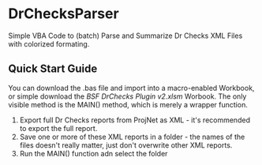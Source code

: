 # DrChecksParser
Simple VBA Code to (batch) Parse and Summarize Dr Checks XML Files with colorized formating.

## Quick Start Guide
You can download the .bas file and import into a macro-enabled Workbook, or simple download the *BSF DrChecks Plugin v2.xlsm* Worbook. The only visible method is the MAIN() method, which is merely a wrapper function.

1. Export full Dr Checks reports from ProjNet as XML - it's recommended to export the full report.
2. Save one or more of these XML reports in a folder - the names of the files doesn't really matter, just don't overwrite other XML reports.
3.  Run the MAIN() function adn select the folder

